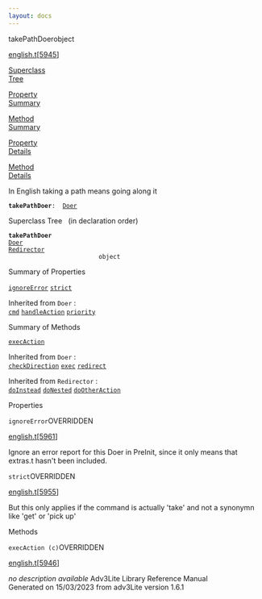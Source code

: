 ```yaml
---
layout: docs
---
```

<span class="title">takePathDoer</span><span class="type">object</span>

[english.t](../file/english.t.html)\[[5945](../source/english.t.html#5945)\]

[Superclass  
Tree](#_SuperClassTree_)

[Property  
Summary](#_PropSummary_)

[Method  
Summary](#_MethodSummary_)

[Property  
Details](#_Properties_)

[Method  
Details](#_Methods_)



In English taking a path means going along it

**`takePathDoer`**` :   `[`Doer`](../object/Doer.html)



<span id="_SuperClassTree_"></span>



<span class="hdln">Superclass Tree</span>   (in declaration order)



**`takePathDoer`**  
[`Doer`](../object/Doer.html)  
[`Redirector`](../object/Redirector.html)  
`                         object`  
<span id="_PropSummary_"></span>



<span class="hdln">Summary of Properties</span>  



[`ignoreError`](#ignoreError) [`strict`](#strict)

Inherited from `Doer` :  
[`cmd`](../object/Doer.html#cmd) [`handleAction`](../object/Doer.html#handleAction) [`priority`](../object/Doer.html#priority)



<span id="_MethodSummary_"></span>



<span class="hdln">Summary of Methods</span>  



[`execAction`](#execAction)

Inherited from `Doer` :  
[`checkDirection`](../object/Doer.html#checkDirection) [`exec`](../object/Doer.html#exec) [`redirect`](../object/Doer.html#redirect)

Inherited from `Redirector` :  
[`doInstead`](../object/Redirector.html#doInstead) [`doNested`](../object/Redirector.html#doNested) [`doOtherAction`](../object/Redirector.html#doOtherAction)

<span id="_Properties_"></span>



<span class="hdln">Properties</span>  



<span id="ignoreError"></span>

`ignoreError`<span class="rem">OVERRIDDEN</span>

[english.t](../file/english.t.html)\[[5961](../source/english.t.html#5961)\]



Ignore an error report for this Doer in PreInit, since it only means
that extras.t hasn't been included.



<span id="strict"></span>

`strict`<span class="rem">OVERRIDDEN</span>

[english.t](../file/english.t.html)\[[5955](../source/english.t.html#5955)\]



But this only applies if the command is actually 'take' and not a
synonymn like 'get' or 'pick up'



<span id="_Methods_"></span>



<span class="hdln">Methods</span>  



<span id="execAction"></span>

`execAction (c)`<span class="rem">OVERRIDDEN</span>

[english.t](../file/english.t.html)\[[5946](../source/english.t.html#5946)\]



*no description available*
Adv3Lite Library Reference Manual  
Generated on 15/03/2023 from adv3Lite version 1.6.1


